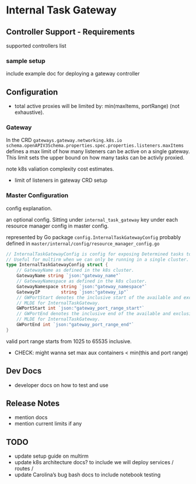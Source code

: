 # Internal Task Gateway


## Controller Support - Requirements
supported controllers list

### sample setup
include example doc for deploying a gateway controller

## Configuration

- total active proxies will be limited by: min(maxItems, portRange) (not exhaustive).

### Gateway
In the CRD `gateways.gateway.networking.k8s.io`
`schema.openAPIV3Schema.properties.spec.properties.listeners.maxItems` defines a max limit of how many
listeners can be active on a single gateway. This limit sets the upper bound on how many tasks can be activly proxied.

note k8s valiation complexity cost estimates.

- limit of listeners in gateway CRD setup
### Master Configuration
config explanation.

an optional config.
Sitting under `internal_task_gateway` key under each resource manager config in master config.

represented by Go package `config.InternalTaskGatewayConfig` probably defined in `master/internal/config/resource_manager_config.go`

```go
// InternalTaskGatewayConfig is config for exposing Determined tasks to outside of the cluster.
// Useful for multirm when we can only be running in a single cluster.
type InternalTaskGatewayConfig struct {
	// GatewayName as defined in the k8s cluster.
	GatewayName string `json:"gateway_name"`
	// GatewayNamespace as defined in the k8s cluster.
	GatewayNamespace string `json:"gateway_namespace"`
	GatewayIP        string `json:"gateway_ip"`
	// GWPortStart denotes the inclusive start of the available and exclusive port range to
	// MLDE for InternalTaskGateway.
	GWPortStart int `json:"gateway_port_range_start"`
	// GWPortEnd denotes the inclusive end of the available and exclusive port range to
	// MLDE for InternalTaskGateway.
	GWPortEnd int `json:"gateway_port_range_end"`
}
```

valid port range starts from 1025 to 65535 inclusive.

- CHECK: might wanna set max aux containers < min(this and port range)

## Dev Docs
- developer docs on how to test and use

## Release Notes
- mention docs
- mention current limits if any


## TODO
- update setup guide on multirm 
- update k8s architecture docs? to include we will deploy services / routes / 
- update Carolina’s bug bash docs to include notebook testing
